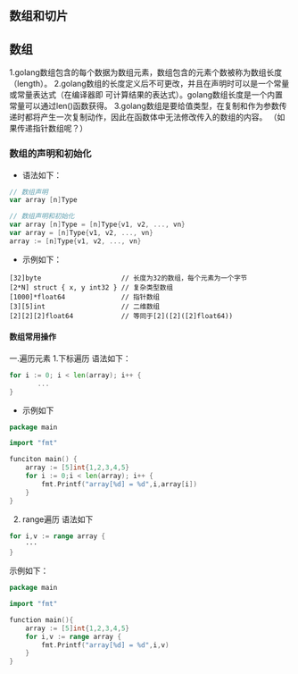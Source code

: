 ## 数组和切片

## 数组
1.golang数组包含的每个数据为数组元素，数组包含的元素个数被称为数组长度（length）。
2.golang数组的长度定义后不可更改，并且在声明时可以是一个常量或常量表达式（在编译器即
可计算结果的表达式）。golang数组长度是一个内置常量可以通过len()函数获得。
3.golang数组是要给值类型，在复制和作为参数传递时都将产生一次复制动作，因此在函数体中无法修改传入的数组的内容。 （如果传递指针数组呢？）

### 数组的声明和初始化
* 语法如下：
``` go
// 数组声明
var array [n]Type

// 数组声明和初始化
var array [n]Type = [n]Type{v1, v2, ..., vn}
var array = [n]Type{v1, v2, ..., vn}
array := [n]Type{v1, v2, ..., vn}
```

* 示例如下：
```
[32]byte                    // 长度为32的数组，每个元素为一个字节
[2*N] struct { x, y int32 } // 复杂类型数组
[1000]*float64              // 指针数组
[3][5]int                   // 二维数组
[2][2][2]float64            // 等同于[2]([2]([2]float64))

```

#### 数组常用操作
一.遍历元素
1.下标遍历
语法如下：
``` go
for i := 0; i < len(array); i++ {
       ...
}
```
* 示例如下
``` go
package main

import "fmt"

funciton main() {
    array := [5]int{1,2,3,4,5}
    for i := 0;i < len(array); i++ {
        fmt.Printf("array[%d] = %d",i,array[i])
    }
}
```
2. range遍历
语法如下
```go
for i,v := range array {
    ···
}
```
示例如下：
``` go
package main

import "fmt"

function main(){
    array := [5]int{1,2,3,4,5}
    for i,v := range array {
        fmt.Printf("array[%d] = %d",i,v)
    }
}
```
